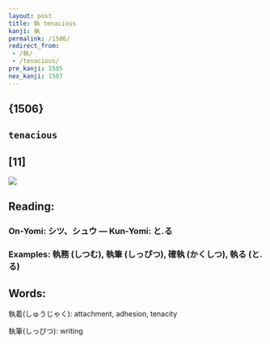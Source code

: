 ```yaml
---
layout: post
title: 執 tenacious
kanji: 執
permalink: /1506/
redirect_from:
 - /執/
 - /tenacious/
pre_kanji: 1505
nex_kanji: 1507
---
```


## {1506}

## `tenacious`

## [11]

<div class="stroke"><img src="E59FB7.png" /></div>

## Reading:

### On-Yomi: シツ、シュウ &mdash; Kun-Yomi: と.る

### Examples: 執務 (しつむ), 執筆 (しっぴつ), 確執 (かくしつ), 執る (と.る)

## Words:

執着(しゅうじゃく): attachment, adhesion, tenacity

執筆(しっぴつ): writing
